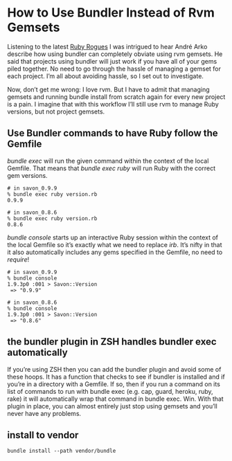 # How to Use Bundler Instead of Rvm Gemsets

Listening to the latest [Ruby Rogues](http://rubyrogues.com/045-rr-bundler-with-andre-arko/) I was intrigued to hear André Arko describe how using bundler can completely obviate using rvm gemsets. He said that projects using bundler will just work if you have all of your gems piled together. No need to go through the hassle of managing a gemset for each project. I’m all about avoiding hassle, so I set out to investigate.

Now, don’t get me wrong: I love rvm. But I have to admit that managing gemsets and running bundle install from scratch again for every new project is a pain. I imagine that with this workflow I’ll still use rvm to manage Ruby versions, but not project gemsets.

## Use Bundler commands to have Ruby follow the Gemfile

*bundle exec* will run the given command within the context of the local Gemfile. That means that *bundle exec ruby* will run Ruby with the correct gem versions.

	# in savon_0.9.9
	% bundle exec ruby version.rb
	0.9.9
	
	# in savon_0.8.6
	% bundle exec ruby version.rb
	0.8.6

*bundle console* starts up an interactive Ruby session within the context of the local Gemfile so it’s exactly what we need to replace *irb*. It’s nifty in that it also automatically includes any gems specified in the Gemfile, no need to *require*!

	# in savon_0.9.9
	% bundle console
	1.9.3p0 :001 > Savon::Version
	 => "0.9.9"
	
	# in savon_0.8.6
	% bundle console
	1.9.3p0 :001 > Savon::Version
	 => "0.8.6"
	

## the bundler plugin in ZSH handles bundler exec automatically

If you’re using ZSH then you can add the bundler plugin and avoid some of these hoops. It has a function that checks to see if bundler is installed and if you’re in a directory with a Gemfile. If so, then if you run a command on its list of commands to run with bundle exec (e.g. cap, guard, heroku, ruby, rake) it will automatically wrap that command in bundle exec. Win. With that plugin in place, you can almost entirely just stop using gemsets and you’ll never have any problems.

## install to vendor

	bundle install --path vendor/bundle
